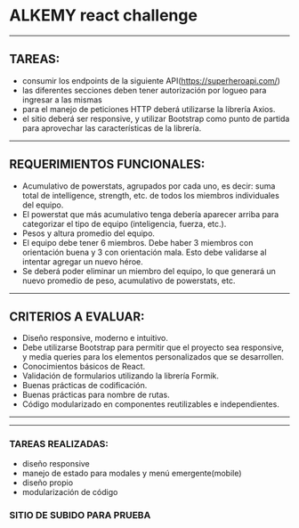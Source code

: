 # ALKEMY react challenge

---
## TAREAS:

- consumir los endpoints de la siguiente API(https://superheroapi.com/)
- las diferentes secciones deben tener autorización por logueo para ingresar a las mismas
- para el manejo de peticiones HTTP deberá utilizarse la librería Axios.
- el sitio deberá ser responsive, y utilizar Bootstrap como punto de partida para aprovechar las
características de la librería.

---
## REQUERIMIENTOS FUNCIONALES:

- Acumulativo de powerstats, agrupados por cada uno, es decir: suma total de intelligence,
strength, etc. de todos los miembros individuales del equipo.
- El powerstat que más acumulativo tenga debería aparecer arriba para categorizar el tipo
de equipo (inteligencia, fuerza, etc.).
- Pesos y altura promedio del equipo.
- El equipo debe tener 6 miembros. Debe haber 3 miembros con orientación buena y 3 con
orientación mala. Esto debe validarse al intentar agregar un nuevo héroe.
- Se deberá poder eliminar un miembro del equipo, lo que generará un nuevo promedio de
peso, acumulativo de powerstats, etc.

---
## CRITERIOS A EVALUAR:

- Diseño responsive, moderno e intuitivo.
- Debe utilizarse Bootstrap para permitir que el proyecto sea responsive, y media queries
para los elementos personalizados que se desarrollen.
- Conocimientos básicos de React.
- Validación de formularios utilizando la librería Formik.
- Buenas prácticas de codificación.
- Buenas prácticas para nombre de rutas.
- Código modularizado en componentes reutilizables e independientes.
---
---

### TAREAS REALIZADAS:
- diseño responsive
- manejo de estado para modales y menú emergente(mobile)
- diseño propio
- modularización de código

### SITIO DE SUBIDO PARA PRUEBA

